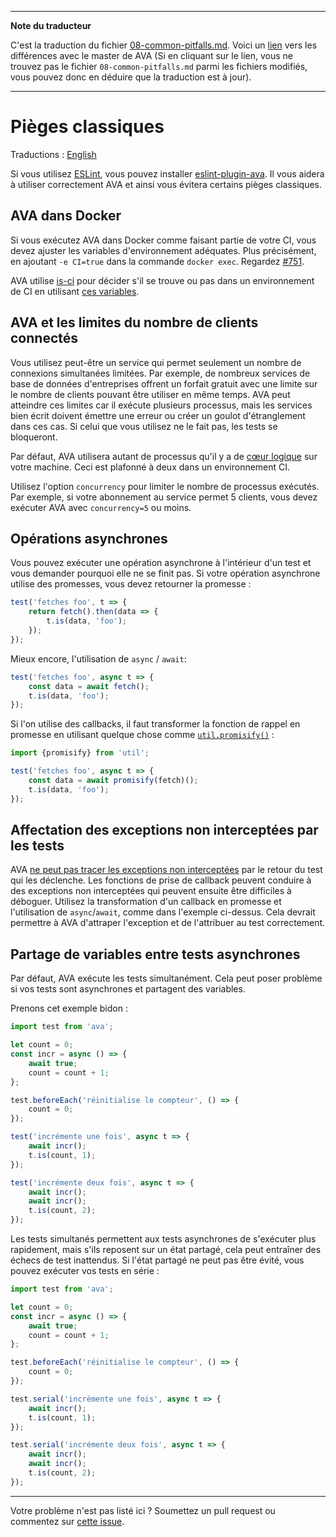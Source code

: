 ___
**Note du traducteur**

C'est la traduction du fichier [08-common-pitfalls.md](https://github.com/avajs/ava/blob/main/docs/08-common-pitfalls.md). Voici un [lien](https://github.com/avajs/ava/compare/b208d143ad852dc95aa8b44eed94ac1f404a25f4...main#diff-5fde374b4d4a09ce36d97c58a362f035bacbe04f71f5b837f6bd7c8b61e3f0e9) vers les différences avec le master de AVA (Si en cliquant sur le lien, vous ne trouvez pas le fichier `08-common-pitfalls.md` parmi les fichiers modifiés, vous pouvez donc en déduire que la traduction est à jour).
___
# Pièges classiques

Traductions : [English](https://github.com/avajs/ava/blob/main/docs/08-common-pitfalls.md)

Si vous utilisez [ESLint](http://eslint.org), vous pouvez installer [eslint-plugin-ava](https://github.com/avajs/eslint-plugin-ava). Il vous aidera à utiliser correctement AVA et ainsi vous évitera certains pièges classiques.

## AVA dans Docker

Si vous exécutez AVA dans Docker comme faisant partie de votre CI, vous devez ajuster les variables d'environnement adéquates. Plus précisément, en ajoutant `-e CI=true` dans la commande `docker exec`. Regardez [#751](https://github.com/avajs/ava/issues/751).

AVA utilise [is-ci](https://github.com/watson/is-ci) pour décider s'il se trouve ou pas dans un environnement de CI en utilisant [ces variables](https://github.com/watson/ci-info/blob/master/index.js).

## AVA et les limites du nombre de clients connectés

Vous utilisez peut-être un service qui permet seulement un nombre de connexions simultanées limitées. Par exemple, de nombreux services de base de données d'entreprises offrent un forfait gratuit avec une limite sur le nombre de clients pouvant être utiliser en même temps. AVA peut atteindre ces limites car il exécute plusieurs processus, mais les services bien écrit doivent émettre une erreur ou créer un goulot d'étranglement dans ces cas. Si celui que vous utilisez ne le fait pas, les tests se bloqueront.

Par défaut, AVA utilisera autant de processus qu'il y a de [cœur logique](https://superuser.com/questions/1105654/logical-vs-physical-cpu-performance) sur votre machine. Ceci est plafonné à deux dans un environnement CI.

Utilisez l'option `concurrency` pour limiter le nombre de processus exécutés. Par exemple, si votre abonnement au service permet 5 clients, vous devez exécuter AVA avec `concurrency=5` ou moins.

## Opérations asynchrones

Vous pouvez exécuter une opération asynchrone à l'intérieur d'un test et vous demander pourquoi elle ne se finit pas. Si votre opération asynchrone utilise des promesses, vous devez retourner la promesse :

```js
test('fetches foo', t => {
	return fetch().then(data => {
		t.is(data, 'foo');
	});
});
```

Mieux encore, l'utilisation de `async` / `await`:

```js
test('fetches foo', async t => {
	const data = await fetch();
	t.is(data, 'foo');
});
```

Si l'on utilise des callbacks, il faut transformer la fonction de rappel en promesse en utilisant quelque chose comme [`util.promisify()`](https://nodejs.org/dist/latest/docs/api/util.html#util_util_promisify_original) :

```js
import {promisify} from 'util';

test('fetches foo', async t => {
	const data = await promisify(fetch)();
	t.is(data, 'foo');
});
```

## Affectation des exceptions non interceptées par les tests

AVA [ne peut pas tracer les exceptions non interceptées](https://github.com/avajs/ava/issues/214) par le retour du test qui les déclenche. Les fonctions de prise de callback peuvent conduire à des exceptions non interceptées qui peuvent ensuite être difficiles à déboguer. Utilisez la transformation d'un callback en promesse et l'utilisation de `async`/`await`, comme dans l'exemple ci-dessus. Cela devrait permettre à AVA d'attraper l'exception et de l'attribuer au test correctement.

## Partage de variables entre tests asynchrones

Par défaut, AVA exécute les tests simultanément. Cela peut poser problème si vos tests sont asynchrones et partagent des variables.

Prenons cet exemple bidon :

```js
import test from 'ava';

let count = 0;
const incr = async () => {
	await true;
	count = count + 1;
};

test.beforeEach('réinitialise le compteur', () => {
	count = 0;
});

test('incrémente une fois', async t => {
	await incr();
	t.is(count, 1);
});

test('incrémente deux fois', async t => {
	await incr();
	await incr();
	t.is(count, 2);
});
```

Les tests simultanés permettent aux tests asynchrones de s'exécuter plus rapidement, mais s'ils reposent sur un état partagé, cela peut entraîner des échecs de test inattendus. Si l'état partagé ne peut pas être évité, vous pouvez exécuter vos tests en série :

```js
import test from 'ava';

let count = 0;
const incr = async () => {
	await true;
	count = count + 1;
};

test.beforeEach('réinitialise le compteur', () => {
	count = 0;
});

test.serial('incrémente une fois', async t => {
	await incr();
	t.is(count, 1);
});

test.serial('incrémente deux fois', async t => {
	await incr();
	await incr();
	t.is(count, 2);
});
```

---

Votre problème n'est pas listé ici ? Soumettez un pull request ou commentez sur [cette issue](https://github.com/avajs/ava/issues/404).
